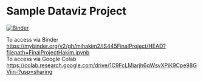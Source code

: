 # Sample Dataviz Project

[![Binder](https://mybinder.org/badge_logo.svg)](https://mybinder.org/v2/gh/mihakim2/IS445FinalProject/HEAD?filepath=FinalProjectHakim.ipynb)

To access via Binder https://mybinder.org/v2/gh/mihakim2/IS445FinalProject/HEAD?filepath=FinalProjectHakim.ipynb <br>
To access via Google Colab https://colab.research.google.com/drive/1C9FcLMiarjh6qWsvXPiK9Cpe98GViin-?usp=sharing
